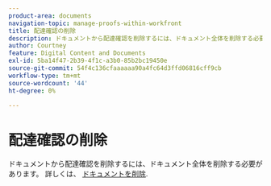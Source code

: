 ```yaml
---
product-area: documents
navigation-topic: manage-proofs-within-workfront
title: 配達確認の削除
description: ドキュメントから配達確認を削除するには、ドキュメント全体を削除する必要があります。 詳細については、「ドキュメントの削除」を参照してください。
author: Courtney
feature: Digital Content and Documents
exl-id: 5ba14f47-2b39-4f1c-a3b0-85b2bc19450e
source-git-commit: 54f4c136cfaaaaaa90a4fc64d3ffd06816cff9cb
workflow-type: tm+mt
source-wordcount: '44'
ht-degree: 0%

---
```


# 配達確認の削除

ドキュメントから配達確認を削除するには、ドキュメント全体を削除する必要があります。 詳しくは、 [ドキュメントを削除](../../../documents/managing-documents/delete-documents.md).
